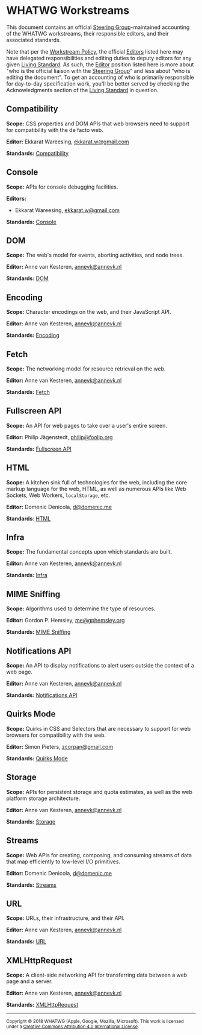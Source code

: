 # WHATWG Workstreams

This document contains an official [Steering Group]-maintained accounting of the WHATWG workstreams, their responsible editors, and their associated standards.

Note that per the [Workstream Policy](./Workstream%20Policy.md), the official [Editors][Editor] listed here may have delegated responsibilities and editing duties to deputy editors for any given [Living Standard]. As such, the [Editor] position listed here is more about "who is the official liaison with the [Steering Group]" and less about "who is editing the document". To get an accounting of who is primarily responsible for day-to-day specification work, you'll be better served by checking the Acknowledgments section of the [Living Standard] in question.

## Compatibility

**Scope:** CSS properties and DOM APIs that web browsers need to support for compatibility with the de facto web.

**Editor:** Ekkarat Wareesing, ekkarat.w@gmail.com

**Standards:** [Compatibility](https://compat.spec.whatwg.org/)

## Console

**Scope:** APIs for console debugging facilities.

**Editors:**

- Ekkarat Wareesing, ekkarat.w@gmail.com

**Standards:** [Console](https://console.spec.whatwg.org/)

## DOM

**Scope:** The web's model for events, aborting activities, and node trees.

**Editor:** Anne van Kesteren, annevk@annevk.nl

**Standards:** [DOM](https://dom.spec.whatwg.org/)

## Encoding

**Scope:** Character encodings on the web, and their JavaScript API.

**Editor:** Anne van Kesteren, annevk@annevk.nl

**Standards:** [Encoding](https://encoding.spec.whatwg.org/)

## Fetch

**Scope:** The networking model for resource retrieval on the web.

**Editor:** Anne van Kesteren, annevk@annevk.nl

**Standards:** [Fetch](https://fetch.spec.whatwg.org/)

## Fullscreen API

**Scope:** An API for web pages to take over a user's entire screen.

**Editor:** Philip Jägenstedt, philip@foolip.org

**Standards:** [Fullscreen API](https://fullscreen.spec.whatwg.org/)

## HTML

**Scope:** A kitchen sink full of technologies for the web, including the core markup language for the web, HTML, as well as numerous APIs like Web Sockets, Web Workers, `localStorage`, etc.

**Editor:** Domenic Denicola, d@domenic.me

**Standards**: [HTML](https://html.spec.whatwg.org/)

## Infra

**Scope:** The fundamental concepts upon which standards are built.

**Editor:** Anne van Kesteren, annevk@annevk.nl

**Standards:** [Infra](https://infra.spec.whatwg.org/)

## MIME Sniffing

**Scope:** Algorithms used to determine the type of resources.

**Editor:** Gordon P. Hemsley, me@gphemsley.org

**Standards:** [MIME Sniffing](https://mimesniff.spec.whatwg.org/)

## Notifications API

**Scope:** An API to display notifications to alert users outside the context of a web page.

**Editor:** Anne van Kesteren, annevk@annevk.nl

**Standards:** [Notifications API](https://notifications.spec.whatwg.org/)

## Quirks Mode

**Scope:** Quirks in CSS and Selectors that are necessary to support for web browsers for compatibility with the web.

**Editor:** Simon Pieters, zcorpan@gmail.com

**Standards:** [Quirks Mode](https://quirks.spec.whatwg.org/)

## Storage

**Scope:** APIs for persistent storage and quota estimates, as well as the web platform storage architecture.

**Editor:** Anne van Kesteren, annevk@annevk.nl

**Standards:** [Storage](https://storage.spec.whatwg.org/)

## Streams

**Scope:** Web APIs for creating, composing, and consuming streams of data that map efficiently to low-level I/O primitives.

**Editor:** Domenic Denicola, d@domenic.me

**Standards:** [Streams](https://streams.spec.whatwg.org/)

## URL

**Scope:** URLs, their infrastructure, and their API.

**Editor:** Anne van Kesteren, annevk@annevk.nl

**Standards:** [URL](https://url.spec.whatwg.org/)

## XMLHttpRequest

**Scope:** A client-side networking API for transferring data between a web page and a server.

**Editor:** Anne van Kesteren, annevk@annevk.nl

**Standards:** [XMLHttpRequest](https://xhr.spec.whatwg.org/)

[Editor]: ./Workstream%20Policy.md#editor
[Living Standard]: ./Workstream%20Policy.md#living-standard
[Steering Group]: ./SG%20Agreement.md#steering-group

<hr>

<small>Copyright © 2018 WHATWG (Apple, Google, Mozilla, Microsoft). This work is licensed under a [Creative Commons Attribution 4.0 International License](https://creativecommons.org/licenses/by/4.0/).</small>
